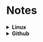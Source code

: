# Notes
<details>
<summary><b>Linux</b></summary>
<a href="general-dwm.md">General dwm</a><br>
<a href="gentoo-dwm.md">Gentoo dwm</a><br>
</details>
<details>
<summary><b>Github</b></summary>
<a href="github.md">Github</a><br>
</details>

